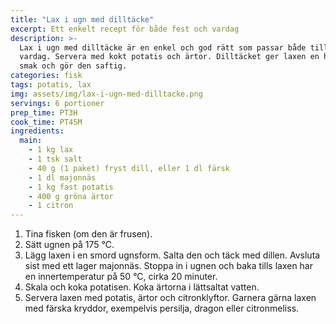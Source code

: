 ```yaml
---
title: "Lax i ugn med dilltäcke"
excerpt: Ett enkelt recept för både fest och vardag
description: >-
  Lax i ugn med dilltäcke är en enkel och god rätt som passar både till fest och
  vardag. Servera med kokt potatis och ärtor. Dilltäcket ger laxen en härlig
  smak och gör den saftig.
categories: fisk
tags: potatis, lax
img: assets/img/lax-i-ugn-med-dilltacke.png
servings: 6 portioner
prep_time: PT3H
cook_time: PT45M
ingredients:
  main:
    - 1 kg lax
    - 1 tsk salt
    - 40 g (1 paket) fryst dill, eller 1 dl färsk
    - 1 dl majonnäs
    - 1 kg fast potatis
    - 400 g gröna ärtor
    - 1 citron
---
```


1. Tina fisken (om den är frusen).
2. Sätt ugnen på 175 °C.
3. Lägg laxen i en smord ugnsform. Salta den och täck med dillen. Avsluta sist
   med ett lager majonnäs. Stoppa in i ugnen och baka tills laxen har en
   innertemperatur på 50 °C, cirka 20 minuter.
4. Skala och koka potatisen. Koka ärtorna i lättsaltat vatten.
5. Servera laxen med potatis, ärtor och citronklyftor. Garnera gärna laxen med
   färska kryddor, exempelvis persilja, dragon eller citronmeliss.
